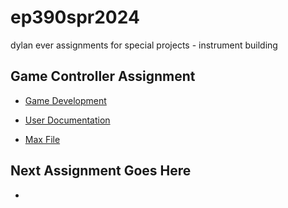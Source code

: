 # ep390spr2024
 dylan ever assignments for special projects - instrument building

## Game Controller Assignment

* [Game Development](.GameDevelopment/DevelopmentDocumentation.md)

* [User Documentation](./GameDevelopment/UserDocumentation.md)

* [Max File](./GameDevelopment/MaxPatch/)

## Next Assignment Goes Here

* 